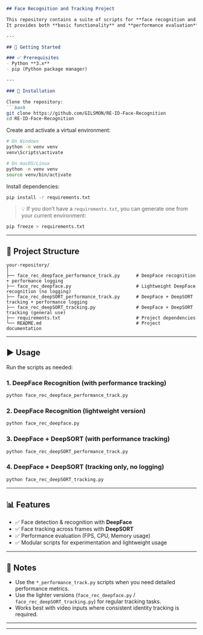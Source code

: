 ````markdown
## Face Recognition and Tracking Project  

This repository contains a suite of scripts for **face recognition and tracking** using the **DeepFace** and **DeepSORT** algorithms.  
It provides both **basic functionality** and **performance evaluation** of the implemented approaches.  

---

## 🚀 Getting Started  

### ✅ Prerequisites  
- Python **3.x**  
- pip (Python package manager)  

---

### 🔧 Installation  

Clone the repository:  
```bash
git clone https://github.com/GILSMON/RE-ID-Face-Recognition
cd RE-ID-Face-Recognition
````

Create and activate a virtual environment:

```bash
# On Windows
python -m venv venv
venv\Scripts\activate

# On macOS/Linux
python -m venv venv
source venv/bin/activate
```

Install dependencies:

```bash
pip install -r requirements.txt
```

> 💡 If you don’t have a `requirements.txt`, you can generate one from your current environment:

```bash
pip freeze > requirements.txt
```

---

## 📂 Project Structure

```
your-repository/
│
├── face_rec_deepface_performance_track.py      # DeepFace recognition + performance logging
├── face_rec_deepface.py                        # Lightweight DeepFace recognition (no logging)
├── face_rec_deepSORT_performance_track.py      # DeepFace + DeepSORT tracking + performance logging
├── face_rec_deepSORT_tracking.py               # DeepFace + DeepSORT tracking (general use)
├── requirements.txt                            # Project dependencies
└── README.md                                   # Project documentation
```

---

## ▶️ Usage

Run the scripts as needed:

### 1. DeepFace Recognition (with performance tracking)

```bash
python face_rec_deepface_performance_track.py
```

### 2. DeepFace Recognition (lightweight version)

```bash
python face_rec_deepface.py
```

### 3. DeepFace + DeepSORT (with performance tracking)

```bash
python face_rec_deepSORT_performance_track.py
```

### 4. DeepFace + DeepSORT (tracking only, no logging)

```bash
python face_rec_deepSORT_tracking.py
```

---

## 📊 Features

* ✅ Face detection & recognition with **DeepFace**
* ✅ Face tracking across frames with **DeepSORT**
* ✅ Performance evaluation (FPS, CPU, Memory usage)
* ✅ Modular scripts for experimentation and lightweight usage

---

## 📝 Notes

* Use the `*_performance_track.py` scripts when you need detailed performance metrics.
* Use the lighter versions (`face_rec_deepface.py` / `face_rec_deepSORT_tracking.py`) for regular tracking tasks.
* Works best with video inputs where consistent identity tracking is required.

---

 
---

